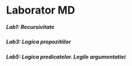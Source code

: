<h1>Laborator MD</h1>
<h5>Lab1: Recursivitate</h5>
<h5>Lab3: Logica propozitiilor</h5>
<h5>Lab5: Logica predicatelor. Legile argumentatiei</h5>

